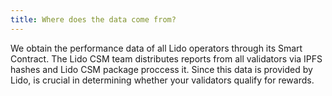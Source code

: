 ```yaml
---
title: Where does the data come from?
---
```


We obtain the performance data of all Lido operators through its Smart Contract. The Lido CSM team distributes reports from all validators via IPFS hashes and Lido CSM package proccess it. Since this data is provided by Lido, is crucial in determining whether your validators qualify for rewards.
